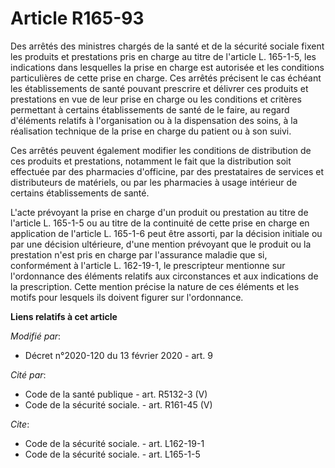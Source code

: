 # Article R165-93

Des arrêtés des ministres chargés de la santé et de la sécurité sociale fixent les produits et prestations pris en charge au
titre de l'article L. 165-1-5, les indications dans lesquelles la prise en charge est autorisée et les conditions
particulières de cette prise en charge. Ces arrêtés précisent le cas échéant les établissements de santé pouvant prescrire et
délivrer ces produits et prestations en vue de leur prise en charge ou les conditions et critères permettant à certains
établissements de santé de le faire, au regard d'éléments relatifs à l'organisation ou à la dispensation des soins, à la
réalisation technique de la prise en charge du patient ou à son suivi. 

Ces arrêtés peuvent également modifier les conditions de distribution de ces produits et prestations, notamment le fait que
la distribution soit effectuée par des pharmacies d'officine, par des prestataires de services et distributeurs de matériels,
ou par les pharmacies à usage intérieur de certains établissements de santé. 

L'acte prévoyant la prise en charge d'un produit ou prestation au titre de l'article L. 165-1-5 ou au titre de la continuité
de cette prise en charge en application de l'article L. 165-1-6 peut être assorti, par la décision initiale ou par une
décision ultérieure, d'une mention prévoyant que le produit ou la prestation n'est pris en charge par l'assurance maladie que
si, conformément à l'article L. 162-19-1, le prescripteur mentionne sur l'ordonnance des éléments relatifs aux circonstances
et aux indications de la prescription. Cette mention précise la nature de ces éléments et les motifs pour lesquels ils
doivent figurer sur l'ordonnance.

**Liens relatifs à cet article**

_Modifié par_:

  - Décret n°2020-120 du 13 février 2020 - art. 9

_Cité par_:

  - Code de la santé publique - art. R5132-3 (V)
  - Code de la sécurité sociale. - art. R161-45 (V)

_Cite_:

  - Code de la sécurité sociale. - art. L162-19-1
  - Code de la sécurité sociale. - art. L165-1-5
